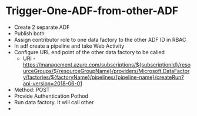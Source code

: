# Trigger-One-ADF-from-other-ADF
- Create 2 separate ADF
- Publish both
- Assign contributor role to one data factory to the other ADF ID in RBAC
- In adf create a pipeline and take Web Activity
- Configure URL end point of the other data factory to be called
  - URI - https://management.azure.com/subscriptions/${subscriptionId}/resourceGroups/${resourceGroupName}/providers/Microsoft.DataFactory/factories/${factoryName}/pipelines/{pipeline-name}/createRun?api-version=2018-06-01
- Method: POST
- Provide Authentication Pothod
- Run data factory. It will call other
-
